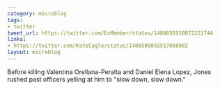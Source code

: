 ```yaml
---
category: microblog
tags:
- twitter
tweet_url: https://twitter.com/ExMember/status/1480691910872223744
links:
- https://twitter.com/KateCagle/status/1480586892517068802
layout: microblog
---
```

Before killing Valentina Orellana-Peralta and Daniel Elena Lopez, Jones rushed past officers yelling at him to "slow down, slow down."
